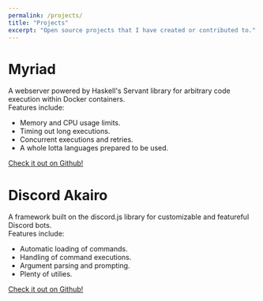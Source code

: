 ```yaml
---
permalink: /projects/
title: "Projects"
excerpt: "Open source projects that I have created or contributed to."
---
```


# Myriad

A webserver powered by Haskell's Servant library for arbitrary code execution within Docker containers.  
Features include:  

- Memory and CPU usage limits.
- Timing out long executions.
- Concurrent executions and retries.
- A whole lotta languages prepared to be used.

[Check it out on Github!](https://github.com/1Computer1/myriad)  

# Discord Akairo

A framework built on the discord.js library for customizable and featureful Discord bots.  
Features include:  

- Automatic loading of commands.
- Handling of command executions.
- Argument parsing and prompting.
- Plenty of utilies.

[Check it out on Github!](https://github.com/discord-akairo/discord-akairo)
